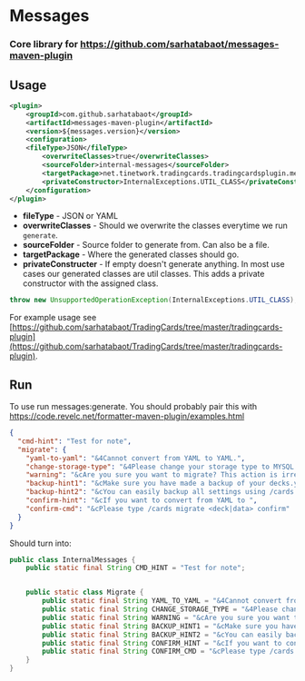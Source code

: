 # Messages
### Core library for https://github.com/sarhatabaot/messages-maven-plugin

## Usage
```xml
<plugin>
    <groupId>com.github.sarhatabaot</groupId>
    <artifactId>messages-maven-plugin</artifactId>
    <version>${messages.version}</version>
    <configuration>
	<fileType>JSON</fileType>
        <overwriteClasses>true</overwriteClasses>
        <sourceFolder>internal-messages</sourceFolder>
        <targetPackage>net.tinetwork.tradingcards.tradingcardsplugin.messages</targetPackage>
        <privateConstructor>InternalExceptions.UTIL_CLASS</privateConstructor>
    </configuration>
</plugin>
```
- **fileType** - JSON or YAML
- **overwriteClasses** - Should we overwrite the classes everytime we run `generate`.
- **sourceFolder** - Source folder to generate from. Can also be a file.
- **targetPackage** - Where the generated classes should go.
- **privateConstructer** - If empty doesn't generate anything. In most use cases our generated classes are util classes. This adds a private constructor with the assigned class.

```java
throw new UnsupportedOperationException(InternalExceptions.UTIL_CLASS);
```

For example usage see [https://github.com/sarhatabaot/TradingCards/tree/master/tradingcards-plugin](https://github.com/sarhatabaot/TradingCards/tree/master/tradingcards-plugin).

## Run
To use run messages:generate. You should probably pair this with https://code.revelc.net/formatter-maven-plugin/examples.html

```json
{
  "cmd-hint": "Test for note",
  "migrate": {
    "yaml-to-yaml": "&4Cannot convert from YAML to YAML.",
    "change-storage-type": "&4Please change your storage type to MYSQL or MARIADB & restart your server.",
    "warning": "&cAre you sure you want to migrate? This action is irreversible.",
    "backup-hint1": "&cMake sure you have made a backup of your decks.yml before continuing.",
    "backup-hint2": "&cYou can easily backup all settings using /cards debug zip",
    "confirm-hint": "&cIf you want to convert from YAML to ",
    "confirm-cmd": "&cPlease type /cards migrate <deck|data> confirm"
  }
}
```

Should turn into:

```java
public class InternalMessages {
	public static final String CMD_HINT = "Test for note";


	public static class Migrate {
		public static final String YAML_TO_YAML = "&4Cannot convert from YAML to YAML.";
		public static final String CHANGE_STORAGE_TYPE = "&4Please change your storage type to MYSQL or MARIADB & restart your server.";
		public static final String WARNING = "&cAre you sure you want to migrate? This action is irreversible.";
		public static final String BACKUP_HINT1 = "&cMake sure you have made a backup of your decks.yml before continuing.";
		public static final String BACKUP_HINT2 = "&cYou can easily backup all settings using /cards debug zip";
		public static final String CONFIRM_HINT = "&cIf you want to convert from YAML to";
		public static final String CONFIRM_CMD = "&cPlease type /cards migrate <deck|data> confirm";
	}
}
```

